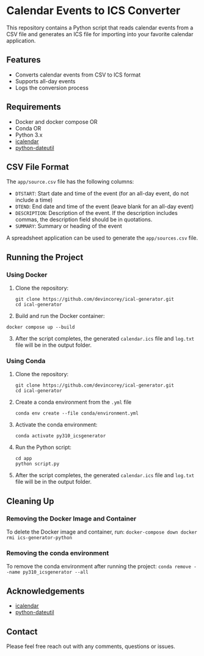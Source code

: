 # Calendar Events to ICS Converter
This repository contains a Python script that reads calendar events from a CSV file and generates an ICS file for importing into your favorite calendar application.

## Features
- Converts calendar events from CSV to ICS format
- Supports all-day events
- Logs the conversion process

## Requirements
- Docker and docker compose
OR
- Conda
OR
- Python 3.x
- [icalendar](https://pypi.org/project/icalendar/)
- [python-dateutil](https://pypi.org/project/python-dateutil/)
  
## CSV File Format
The `app/source.csv` file has the following columns:
- `DTSTART`: Start date and time of the event (for an all-day event, do not include a time)
- `DTEND`: End date and time of the event (leave blank for an all-day event)
- `DESCRIPTION`: Description of the event. If the description includes commas, the description field should be in quotations. 
- `SUMMARY`: Summary or heading of the event

A spreadsheet application can be used to generate the `app/sources.csv` file.

## Running the Project
### Using Docker
1. Clone the repository:
   ```
   git clone https://github.com/devincorey/ical-generator.git
   cd ical-generator
   ```
2. Build and run the Docker container:
```
docker compose up --build
```
3. After the script completes, the generated `calendar.ics` file and `log.txt` file will be in the output folder.

### Using Conda
1. Clone the repository:
   ```
   git clone https://github.com/devincorey/ical-generator.git
   cd ical-generator
   ```
2. Create a conda environment from the `.yml` file
    ```
    conda env create --file conda/environment.yml
    ```
3. Activate the conda environment:
    ```
    conda activate py310_icsgenerator
    ```
4. Run the Python script:
    ```
    cd app
    python script.py
    ```
5. After the script completes, the generated `calendar.ics` file and `log.txt` file will be in the output folder.

## Cleaning Up
### Removing the Docker Image and Container
To delete the Docker image and container, run:
    ```
    docker-compose down
    docker rmi ics-generator-python
    ```

### Removing the conda environment
To remove the conda environment after running the project:
    ```
    conda remove --name py310_icsgenerator --all
    ```

## Acknowledgements
- [icalendar](https://pypi.org/project/icalendar/)
- [python-dateutil](https://pypi.org/project/python-dateutil/)

## Contact
Please feel free reach out with any comments, questions or issues.
